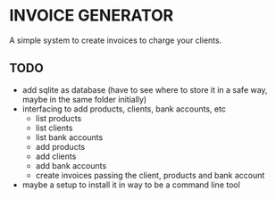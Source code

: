 # INVOICE GENERATOR
A simple system to create invoices to charge your clients.

## TODO
- add sqlite as database (have to see where to store it in a safe way, maybe in the same folder initially)
- interfacing to add products, clients, bank accounts, etc
    - list products
    - list clients 
    - list bank accounts
    - add products
    - add clients
    - add bank accounts
    - create invoices passing the client, products and bank account
- maybe a setup to install it in way to be a command line tool

